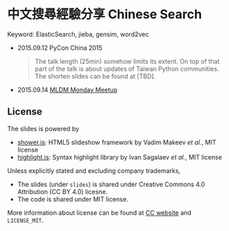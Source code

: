 # 中文搜尋經驗分享 Chinese Search

Keyword: ElasticSearch, jieba, gensim, word2vec

- 2015.09.12 PyCon China 2015
    > The talk length (25min) somehow limits its extent.
    > On top of that part of the talk is about updates of Taiwan Python communities.
    > The shorten slides can be found at [TBD].

- 2015.09.14 [MLDM Monday Meetup][mldm-monday]

[mldm-monday]: http://www.meetup.com/Taiwan-R/events/224918468/


## License

The slides is powered by

- [shower.js]: HTML5 slideshow framework by Vadim Makeev *et al.*, MIT license
- [highlight.js]: Syntax highlight library by Ivan Sagalaev *et al.*, MIT license

Unless explicitly stated and excluding company trademarks,

- The slides (under `slides`) is shared under Creative Commons 4.0 Attribution (CC BY 4.0) licesne.
- The code is shared under MIT license.

More information about license can be found at [CC website][CC-BY-4.0] and `LICENSE_MIT`.

[shower.js]: https://github.com/shower/shower
[highlight.js]: http://highlightjs.org/
[CC-BY-4.0]: https://creativecommons.org/licenses/by/4.0/
